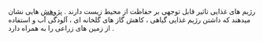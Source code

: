 رژیم های غذایی تاثیر قابل توجهی بر حفاظت از محیط زیست دارند . [پژوهش] هایی نشان میدهند که داشتن رژیم غذایی گیاهی ، کاهش گاز های گلخانه ای ، آلودگی آب و استفاده از زمین های زراعی را به همراه دارد .

[پژوهش]: https://www.theguardian.com/environment/2023/jul/20/vegan-diet-cuts-environmental-damage-climate-heating-emissions-study
